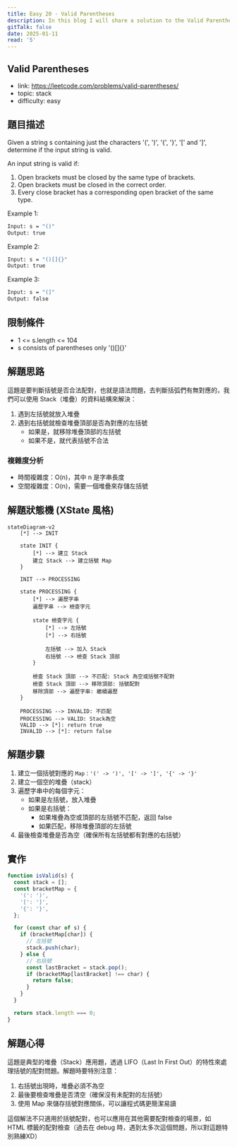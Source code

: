 ```yaml
---
title: Easy 20 - Valid Parentheses
description: In this blog I will share a solution to the Valid Parentheses problem.
gitTalk: false
date: 2025-01-11
read: '5'
---
```


## Valid Parentheses

- link: https://leetcode.com/problems/valid-parentheses/
- topic: stack
- difficulty: easy

## 題目描述

Given a string s containing just the characters '(', ')', '{', '}', '[' and ']', determine if the input string is valid.

An input string is valid if:

1. Open brackets must be closed by the same type of brackets.
2. Open brackets must be closed in the correct order.
3. Every close bracket has a corresponding open bracket of the same type.

Example 1:

```bash
Input: s = "()"
Output: true
```

Example 2:

```bash
Input: s = "()[]{}"
Output: true
```

Example 3:

```bash
Input: s = "(]"
Output: false
```

## 限制條件

- 1 <= s.length <= 104
- s consists of parentheses only '()[]{}'

## 解題思路

這題是要判斷括號是否合法配對，也就是語法問題，去判斷括弧們有無對應的，我們可以使用 Stack（堆疊）的資料結構來解決：

1. 遇到左括號就放入堆疊
2. 遇到右括號就檢查堆疊頂部是否為對應的左括號
   - 如果是，就移除堆疊頂部的左括號
   - 如果不是，就代表括號不合法

### 複雜度分析

- 時間複雜度：O(n)，其中 n 是字串長度
- 空間複雜度：O(n)，需要一個堆疊來存儲左括號

## 解題狀態機 (XState 風格)

```mermaid
stateDiagram-v2
    [*] --> INIT

    state INIT {
        [*] --> 建立 Stack
        建立 Stack --> 建立括號 Map
    }

    INIT --> PROCESSING

    state PROCESSING {
        [*] --> 遍歷字串
        遍歷字串 --> 檢查字元

        state 檢查字元 {
            [*] --> 左括號
            [*] --> 右括號

            左括號 --> 加入 Stack
            右括號 --> 檢查 Stack 頂部
        }

        檢查 Stack 頂部 --> 不匹配: Stack 為空或括號不配對
        檢查 Stack 頂部 --> 移除頂部: 括號配對
        移除頂部 --> 遍歷字串: 繼續遍歷
    }

    PROCESSING --> INVALID: 不匹配
    PROCESSING --> VALID: Stack為空
    VALID --> [*]: return true
    INVALID --> [*]: return false
```

## 解題步驟

1. 建立一個括號對應的 `Map：'(' -> ')', '[' -> ']', '{' -> '}'`
2. 建立一個空的堆疊（stack）
3. 遍歷字串中的每個字元：
   - 如果是左括號，放入堆疊
   - 如果是右括號：
     - 如果堆疊為空或頂部的左括號不匹配，返回 false
     - 如果匹配，移除堆疊頂部的左括號
4. 最後檢查堆疊是否為空（確保所有左括號都有對應的右括號）

## 實作

```javascript
function isValid(s) {
  const stack = [];
  const bracketMap = {
    '(': ')',
    '[': ']',
    '{': '}',
  };

  for (const char of s) {
    if (bracketMap[char]) {
      // 左括號
      stack.push(char);
    } else {
      // 右括號
      const lastBracket = stack.pop();
      if (bracketMap[lastBracket] !== char) {
        return false;
      }
    }
  }

  return stack.length === 0;
}
```

## 解題心得

這題是典型的堆疊（Stack）應用題，透過 LIFO（Last In First Out）的特性來處理括號的配對問題。解題時要特別注意：

1. 右括號出現時，堆疊必須不為空
2. 最後要檢查堆疊是否清空（確保沒有未配對的左括號）
3. 使用 Map 來儲存括號對應關係，可以讓程式碼更簡潔易讀

這個解法不只適用於括號配對，也可以應用在其他需要配對檢查的場景，如 HTML 標籤的配對檢查（過去在 debug 時，遇到太多次這個問題，所以對這題特別熟練XD）
